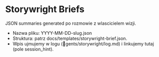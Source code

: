 ﻿# Storywright Briefs

JSON summaries generated po rozmowie z wlascicielem wizji.
- Nazwa pliku: YYYY-MM-DD-slug.json
- Struktura: patrz docs/templates/storywright-brief.json.
- Wpis ujmujemy w logu (gents/storywright/log.md) i linkujemy tutaj (pole session_hint).
